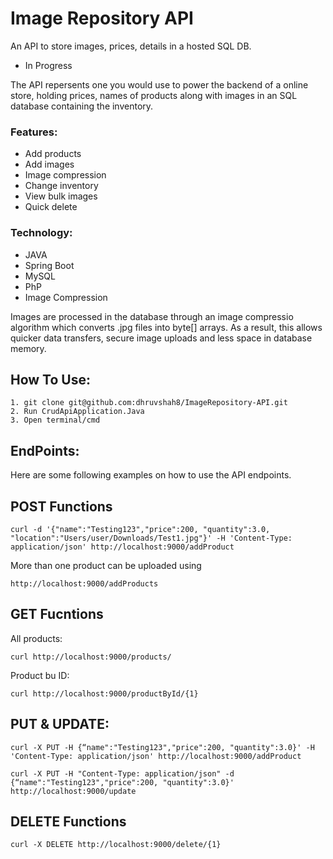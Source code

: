 # Image Repository API
An API to store images, prices, details in a hosted SQL DB. 
- In Progress 

The API repersents one you would use to power the backend of a online store, holding prices, names of products along with images in an SQL database containing the inventory. 

### Features: 
- Add products 
- Add images 
- Image compression 
- Change inventory 
- View bulk images 
- Quick delete 

### Technology:
- JAVA 
- Spring Boot
- MySQL 
- PhP
- Image Compression

Images are processed in the database through an image compressio algorithm which converts .jpg files into byte[] arrays. As a result, this allows quicker data transfers, secure image uploads and less space in database memory.  

## How To Use: 
```
1. git clone git@github.com:dhruvshah8/ImageRepository-API.git
2. Run CrudApiApplication.Java
3. Open terminal/cmd 
```

## EndPoints: 
Here are some following examples on how to use the API endpoints. 

## POST Functions
```
curl -d '{"name":"Testing123","price":200, "quantity":3.0, "location":"Users/user/Downloads/Test1.jpg"}' -H 'Content-Type: application/json' http://localhost:9000/addProduct
```
More than one product can be uploaded using 
```
http://localhost:9000/addProducts 
```


## GET Fucntions
All products: 
```
curl http://localhost:9000/products/
```
Product bu ID: 
```
curl http://localhost:9000/productById/{1}
```

## PUT & UPDATE: 
```
curl -X PUT -H {“name":"Testing123","price":200, "quantity":3.0}' -H 'Content-Type: application/json' http://localhost:9000/addProduct

curl -X PUT -H "Content-Type: application/json" -d {“name":"Testing123","price":200, "quantity":3.0}' http://localhost:9000/update
```


## DELETE Functions 
```
curl -X DELETE http://localhost:9000/delete/{1}
```
